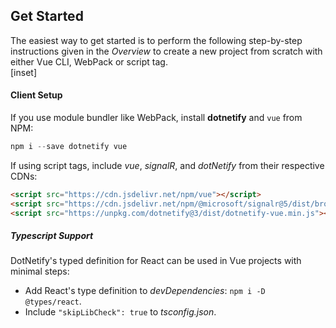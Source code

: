 ## Get Started

The easiest way to get started is to perform the following step-by-step instructions given in the _Overview_ to create a new project from scratch with either Vue CLI, WebPack or script tag.  
[inset]

#### Client Setup

If you use module bundler like WebPack, install **dotnetify** and `vue` from NPM:

```jsx
npm i --save dotnetify vue
```

If using script tags, include _vue_, _signalR_, and _dotNetify_ from their respective CDNs:

```html
<script src="https://cdn.jsdelivr.net/npm/vue"></script>
<script src="https://cdn.jsdelivr.net/npm/@microsoft/signalr@5/dist/browser/signalr.min.js"></script>
<script src="https://unpkg.com/dotnetify@3/dist/dotnetify-vue.min.js"></script>
```

##### Typescript Support

DotNetify's typed definition for React can be used in Vue projects with minimal steps:

- Add React's type definition to _devDependencies_: `npm i -D @types/react`.
- Include `"skipLibCheck": true` to _tsconfig.json_.
